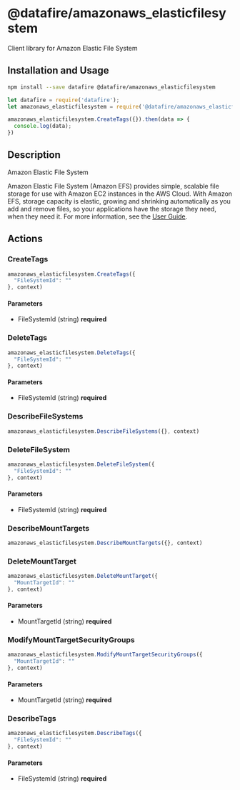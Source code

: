 # @datafire/amazonaws_elasticfilesystem

Client library for Amazon Elastic File System

## Installation and Usage
```bash
npm install --save datafire @datafire/amazonaws_elasticfilesystem
```

```js
let datafire = require('datafire');
let amazonaws_elasticfilesystem = require('@datafire/amazonaws_elasticfilesystem').create();

amazonaws_elasticfilesystem.CreateTags({}).then(data => {
  console.log(data);
})
```

## Description
<fullname>Amazon Elastic File System</fullname> <p>Amazon Elastic File System (Amazon EFS) provides simple, scalable file storage for use with Amazon EC2 instances in the AWS Cloud. With Amazon EFS, storage capacity is elastic, growing and shrinking automatically as you add and remove files, so your applications have the storage they need, when they need it. For more information, see the <a href="http://docs.aws.amazon.com/efs/latest/ug/api-reference.html">User Guide</a>.</p>

## Actions
### CreateTags



```js
amazonaws_elasticfilesystem.CreateTags({
  "FileSystemId": ""
}, context)
```

#### Parameters
* FileSystemId (string) **required**

### DeleteTags



```js
amazonaws_elasticfilesystem.DeleteTags({
  "FileSystemId": ""
}, context)
```

#### Parameters
* FileSystemId (string) **required**

### DescribeFileSystems



```js
amazonaws_elasticfilesystem.DescribeFileSystems({}, context)
```


### DeleteFileSystem



```js
amazonaws_elasticfilesystem.DeleteFileSystem({
  "FileSystemId": ""
}, context)
```

#### Parameters
* FileSystemId (string) **required**

### DescribeMountTargets



```js
amazonaws_elasticfilesystem.DescribeMountTargets({}, context)
```


### DeleteMountTarget



```js
amazonaws_elasticfilesystem.DeleteMountTarget({
  "MountTargetId": ""
}, context)
```

#### Parameters
* MountTargetId (string) **required**

### ModifyMountTargetSecurityGroups



```js
amazonaws_elasticfilesystem.ModifyMountTargetSecurityGroups({
  "MountTargetId": ""
}, context)
```

#### Parameters
* MountTargetId (string) **required**

### DescribeTags



```js
amazonaws_elasticfilesystem.DescribeTags({
  "FileSystemId": ""
}, context)
```

#### Parameters
* FileSystemId (string) **required**

